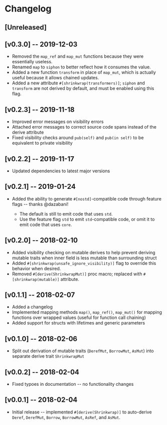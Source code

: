 # Changelog

## [Unreleased]

## [v0.3.0] -- 2019-12-03

* Removed the `map_ref` and `map_mut` functions because they were
  essentially useless.
* Renamed `map` to `siphon` to better reflect how it consumes the
  value.
* Added a new function `transform` in place of `map_mut`, which
  is actually useful because it allows chained updates.
* Added a new attribute `#[shrinkwrap(transformers)]`; `siphon`
  and `transform` are not derived by default, and must be enabled
  using this flag.

## [v0.2.3] -- 2019-11-18

* Improved error messages on visibility errors
* Attached error messages to correct source code spans instead of
  the derive attribute
* Fixed visibility checks around `pub(self)` and `pub(in self)` to
  be equivalent to private visibility

## [v0.2.2] -- 2019-11-17

* Updated dependencies to latest major versions

## [v0.2.1] -- 2019-01-24

* Added the ability to generate `#[nostd]`-compatible code through
  feature flags -- thanks @dazabani!

  * The default is still to emit code that uses `std`.
  * Use the feature flag `std` to emit `std`-compatible code, or omit
    it to emit code that uses `core`.

## [v0.2.0] -- 2018-02-10

* Added visibility checking on mutable derives to help prevent deriving
  mutable traits when inner field is less mutable than surrounding struct
* Added `#[shrinkwrap(unsafe_ignore_visibility)]` flag to override this
  behavior when desired.
* Removed `#[derive(ShrinkwrapMut)]` proc macro; replaced with
  `#[shrinkwrap(mutable)]` attribute.

## [v0.1.1] -- 2018-02-07

* Added a changelog
* Implemented mapping methods `map()`, `map_ref()`, `map_mut()` for
  mapping functions over wrapped values (useful for function call chaining)
* Added support for structs with lifetimes and generic parameters

## [v0.1.0] -- 2018-02-06

* Split out derivation of mutable traits (`DerefMut`, `BorrowMut`, `AsMut`) into
  separate derive trait `ShrinkwrapMut`

## [v0.0.2] -- 2018-02-04

* Fixed typoes in documentation -- no functionality changes

## [v0.0.1] -- 2018-02-04

* Initial release -- implemented `#[derive(Shrinkwrap)]` to auto-derive
  `Deref`, `DerefMut`, `Borrow`, `BorrowMut`, `AsRef`, and `AsMut`.
